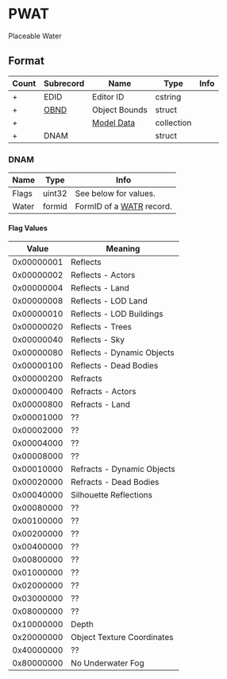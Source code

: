 PWAT
====

Placeable Water

## Format

Count | Subrecord | Name | Type | Info
------|-------|------|------|-----
+ | EDID | Editor ID | cstring |
+ | [OBND](Fields/OBND.md) | Object Bounds | struct |
+ | | [Model Data](Fields/Model.md) | collection |
+ | DNAM | | struct
 
### DNAM

Name | Type | Info
-----|------|-----
Flags | uint32 | See below for values.
Water | formid | FormID of a [WATR](WATR.md) record.

#### Flag Values

Value | Meaning
------|--------
0x00000001 | Reflects
0x00000002 | Reflects - Actors
0x00000004 | Reflects - Land
0x00000008 | Reflects - LOD Land
0x00000010 | Reflects - LOD Buildings
0x00000020 | Reflects - Trees
0x00000040 | Reflects - Sky
0x00000080 | Reflects - Dynamic Objects
0x00000100 | Reflects - Dead Bodies
0x00000200 | Refracts
0x00000400 | Refracts - Actors
0x00000800 | Refracts - Land
0x00001000 | ??
0x00002000 | ??
0x00004000 | ??
0x00008000 | ??
0x00010000 | Refracts - Dynamic Objects
0x00020000 | Refracts - Dead Bodies
0x00040000 | Silhouette Reflections
0x00080000 | ??
0x00100000 | ??
0x00200000 | ??
0x00400000 | ??
0x00800000 | ??
0x01000000 | ??
0x02000000 | ??
0x03000000 | ??
0x08000000 | ??
0x10000000 | Depth
0x20000000 | Object Texture Coordinates
0x40000000 | ??
0x80000000 | No Underwater Fog
